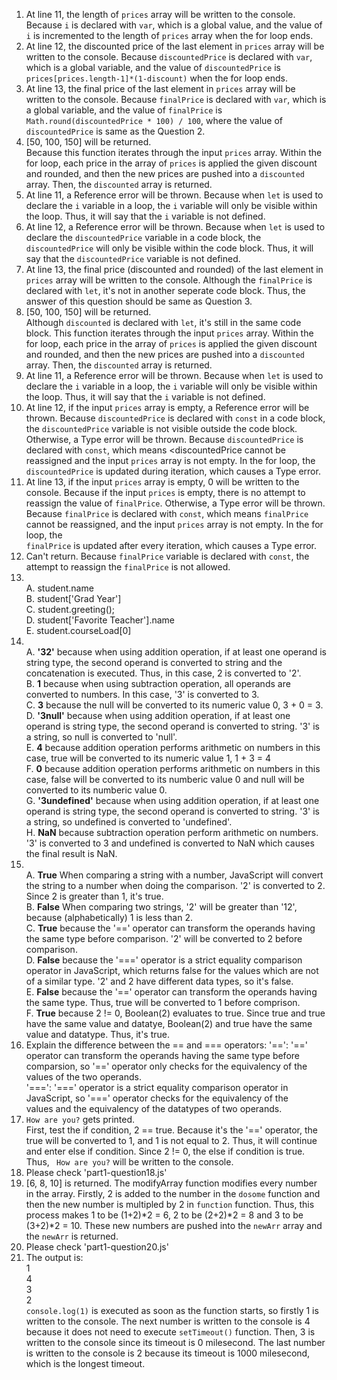 1. At line 11, the length of <code>prices</code> array will be written to the console. Because <code>i</code> is declared with <code>var</code>, which is a global value, and the value of <code>i</code> is incremented to the length of <code>prices</code> array when the for loop ends. 
2. At line 12, the discounted price of the last element in <code>prices</code> array will be written to the console. Because <code>discountedPrice</code> is declared with <code>var</code>, which is a global variable, and the value of <code>discountedPrice</code> is <code>prices[prices.length-1]*(1-discount)</code> when the for loop ends. 
3. At line 13, the final price of the last element in <code>prices</code> array will be written to the console. Because <code>finalPrice</code> is declared with <code>var</code>, which is a global variable, and the value of <code>finalPrice</code> is <code>Math.round(discountedPrice * 100) / 100</code>, where the value of <code>discountedPrice</code> is same as the Question 2. 
4. [50, 100, 150] will be returned.  
Because this function iterates through the input <code>prices</code> array. Within the for loop, each price in the array of <code>prices</code> is applied the given discount and rounded, and then the new prices are pushed into a <code>discounted</code> array. Then, the <code>discounted</code> array is returned. 
5. At line 11, a Reference error will be thrown. Because when <code>let</code> is used to declare the <code>i</code> variable in a loop, the <code>i</code> variable will only be visible within the loop. Thus, it will say that the <code>i</code> variable is not defined. 
6. At line 12, a Reference error will be thrown. Because when <code>let</code> is used to declare the <code>discountedPrice</code> variable in a code block, the <code>discountedPrice</code> will only be visible within the code block. Thus, it will say that the <code>discountedPrice</code> variable is not defined. 
7. At line 13, the final price (discounted and rounded) of the last element in <code>prices</code> array will be written to the console. Although the <code>finalPrice</code> is declared with <code>let</code>, it's not in another seperate code block. Thus, the answer of this question should be same as Question 3. 
8. [50, 100, 150] will be returned.  
Although <code>discounted</code> is declared with <code>let</code>, it's still in the same code block. This function iterates through the input <code>prices</code> array. Within the for loop, each price in the array of <code>prices</code> is applied the given discount and rounded, and then the new prices are pushed into a <code>discounted</code> array. Then, the <code>discounted</code> array is returned. 
9. At line 11, a Reference error will be thrown. Because when <code>let</code> is used to declare the <code>i</code> variable in a loop, the <code>i</code> variable will only be visible within the loop. Thus, it will say that the <code>i</code> variable is not defined. 
10. At line 12, if the input <code>prices</code> array is empty, a Reference error will be thrown. Because <code>discountedPrice</code> is declared with <code>const</code> in a code block, the <code>discountedPrice</code> variable is not visible outside the code block. \
Otherwise, a Type error will be thrown. Because <code>discountedPrice</code> is declared with <code>const</code>, which means <discountedPrice</code> cannot be reassigned and the input <code>prices</code> array is not empty. In the for loop, the <code>discountedPrice</code> is updated during iteration, which causes a Type error. 
11. At line 13, if the input <code>prices</code> array is empty, 0 will be written to the console. Because if the input <code>prices</code> is empty, there is no attempt to reassign the value of <code>finalPrice</code>. 
Otherwise, a Type error will be thrown. Because <code>finalPrice</code> is declared with <code>const</code>, which means <code>finalPrice</code> cannot be reassigned, and the input <code>prices</code> array is not empty. In the for loop, the <code> finalPrice</code> is updated after every iteration, which causes a Type error. 
12. Can't return. 
Because <code>finalPrice</code> variable is declared with <code>const</code>, the attempt to reassign the <code>finalPrice</code> is not allowed. 
13. \
A. student.name \
B. student['Grad Year'] \
C. student.greeting(); \
D. student['Favorite Teacher'].name \
E. student.courseLoad[0] 
14. \
A. <b>'32'</b> because when using addition operation, if at least one operand is string type, the second operand is converted to string and the concatenation is executed. Thus, in this case, 2 is converted to '2'. \
B. <b>1</b> because when using subtraction operation, all operands are converted to numbers. In this case, '3' is converted to 3. \
C. <b>3</b> because the null will be converted to its numeric value 0, 3 + 0 = 3. \
D. <b>'3null'</b> because when using addition operation, if at least one operand is string type, the second operand is converted to string. '3' is a string, so null is converted to 'null'. \
E. <b>4</b> because addition operation performs arithmetic on numbers in this case, true will be converted to its numeric value 1, 1 + 3 = 4 \
F. <b>0</b> because addition operation performs arithmetic on numbers in this case, false will be converted to its numberic value 0 and null will be converted to its numberic value 0. \
G. <b>'3undefined'</b> because when using addition operation, if at least one operand is string type, the second operand is converted to string. '3' is a string, so undefined is converted to 'undefined'. \
H. <b>NaN</b> because subtraction operation perform arithmetic on numbers. '3' is converted to 3 and undefined is converted to NaN which causes the final result is NaN. 
15. \
A. <b>True</b> When comparing a string with a number, JavaScript will convert the string to a number when doing the comparison. '2' is converted to 2. Since 2 is greater than 1, it's true. \
B. <b>False</b> When comparing two strings, '2' will be greater than '12', because (alphabetically) 1 is less than 2. \
C. <b>True</b> because the '==' operator can transform the operands having the same type before comparison. '2' will be converted to 2 before comparison. \
D. <b>False</b> because the '===' operator is a strict equality comparison operator in JavaScript, which returns false for the values which are not of a similar type. '2' and 2 have different data types, so it's false. \
E. <b>False</b> because the '==' operator can transform the operands having the same type. Thus, true will be converted to 1 before comprison. \
F. <b>True</b> because 2 != 0, Boolean(2) evaluates to true. Since true and true have the same value and datatye, Boolean(2) and true have the same value and datatype. Thus, it's true. 
16. Explain the difference between the == and === operators: 
'==': '==' operator can transform the operands having the same type before comparsion, so '==' operator only checks for the equivalency of the values of the two operands. \
'===': '===' operator is a strict equality comparison operator in JavaScript, so '===' operator checks for the equivalency of the values and the equivalency of the datatypes of two operands. 
17. <code>How are you?</code> gets printed. \
First, test the if condition, 2 == true. Because it's the '==' operator, the true will be converted to 1, and 1 is not equal to 2. Thus, it will continue and enter else if condition. Since 2 != 0, the else if condition is true. Thus, <code> How are you?</code> will be written to the console. 
18. Please check 'part1-question18.js' 
19. [6, 8, 10] is returned. 
The modifyArray function modifies every number in the array. Firstly, 2 is added to the number in the <code>dosome</code> function and then the new number is multipled by 2 in <code>function</code> function. Thus, this process makes 1 to be (1+2)*2 = 6, 2 to be (2+2)*2 = 8 and 3 to be (3+2)*2 = 10. These new numbers are pushed into the <code>newArr</code> array and the <code>newArr</code> is returned. 
20. Please check 'part1-question20.js' 
21. The output is: \
1 \
4 \
3 \
2 \
<code>console.log(1)</code> is executed as soon as the function starts, so firstly 1 is written to the console. The next number is written to the console is 4 because it does not need to execute <code>setTimeout()</code> function. Then, 3 is written to the console since its timeout is 0 milesecond. The last number is written to the console is 2 because its timeout is 1000 milesecond, which is the longest timeout. 



